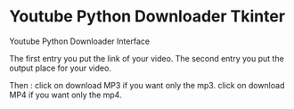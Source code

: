 # Youtube Python Downloader Tkinter
Youtube Python Downloader Interface

The first entry you put the link of your video.
The second entry you put the output place for your video.

Then :
click on download MP3 if you want only the mp3.
click on download MP4 if you want only the mp4.
